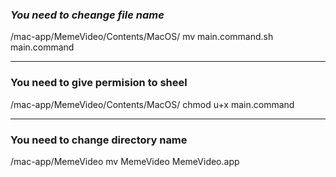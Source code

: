 ### *You need to cheange file name*
/mac-app/MemeVideo/Contents/MacOS/
mv main.command.sh main.command
***
### You need to give permision to sheel
/mac-app/MemeVideo/Contents/MacOS/
chmod u+x main.command
***
### You need to change directory name
/mac-app/MemeVideo
mv MemeVideo MemeVideo.app
